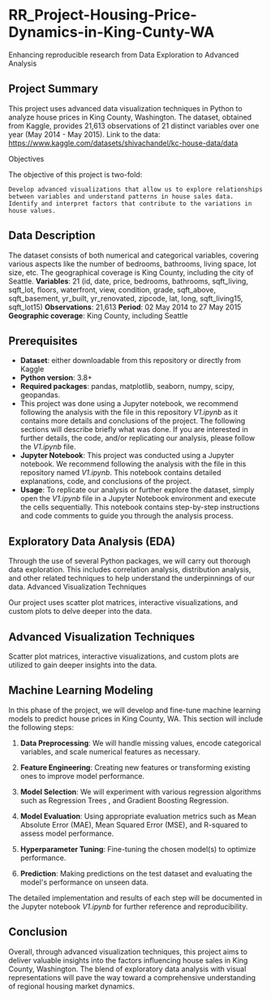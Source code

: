 # RR_Project-Housing-Price-Dynamics-in-King-Cunty-WA
Enhancing reproducible research from Data Exploration to Advanced Analysis

## Project Summary

This project uses advanced data visualization techniques in Python to analyze house prices in King County, Washington. The dataset, obtained from Kaggle, provides 21,613 observations of 21 distinct variables over one year (May 2014 - May 2015). Link to the data: https://www.kaggle.com/datasets/shivachandel/kc-house-data/data

Objectives

The objective of this project is two-fold:

    Develop advanced visualizations that allow us to explore relationships between variables and understand patterns in house sales data.
    Identify and interpret factors that contribute to the variations in house values.

## Data Description

The dataset consists of both numerical and categorical variables, covering various aspects like the number of bedrooms, bathrooms, living space, lot size, etc. The geographical coverage is King County, including the city of Seattle.
**Variables**: 21 (id, date, price, bedrooms, bathrooms, sqft_living, sqft_lot, floors, waterfront, view, condition, grade, sqft_above, sqft_basement, yr_built, yr_renovated, zipcode, lat, long, sqft_living15, sqft_lot15)
**Observations**: 21,613
**Period**: 02 May 2014 to 27 May 2015
**Geographic coverage**: King County, including Seattle

## Prerequisites

- **Dataset**: either downloadable from this repository or directly from Kaggle
- **Python version**: 3.8+
- **Required packages**: pandas, matplotlib, seaborn, numpy, scipy, geopandas.
- This project was done using a Jupyter notebook, we recommend following the analysis with the file in this repository _V1.ipynb_ as it contains more details and conclusions of the project. The following sections will describe briefly what was done. If you are interested in further details, the code, and/or replicating our analysis, please follow the _V1.ipynb_ file.
- **Jupyter Notebook**: This project was conducted using a Jupyter notebook. We recommend following the analysis with the file in this repository named _V1.ipynb_. This notebook contains detailed explanations, code, and conclusions of the project.
- **Usage**: To replicate our analysis or further explore the dataset, simply open the _V1.ipynb_ file in a Jupyter Notebook environment and execute the cells sequentially. This notebook contains step-by-step instructions and code comments to guide you through the analysis process.


## Exploratory Data Analysis (EDA)

Through the use of several Python packages, we will carry out thorough data exploration. This includes correlation analysis, distribution analysis, and other related techniques to help understand the underpinnings of our data.
Advanced Visualization Techniques

Our project uses scatter plot matrices, interactive visualizations, and custom plots to delve deeper into the data.

## Advanced Visualization Techniques

Scatter plot matrices, interactive visualizations, and custom plots are utilized to gain deeper insights into the data.

## Machine Learning Modeling

In this phase of the project, we will develop and fine-tune machine learning models to predict house prices in King County, WA. This section will include the following steps:

1. **Data Preprocessing**: We will handle missing values, encode categorical variables, and scale numerical features as necessary.

2. **Feature Engineering**: Creating new features or transforming existing ones to improve model performance.

3. **Model Selection**: We will experiment with various regression algorithms such as Regression Trees , and Gradient Boosting Regression.

4. **Model Evaluation**: Using appropriate evaluation metrics such as Mean Absolute Error (MAE), Mean Squared Error (MSE), and R-squared to assess model performance.

5. **Hyperparameter Tuning**: Fine-tuning the chosen model(s) to optimize performance.

6. **Prediction**: Making predictions on the test dataset and evaluating the model's performance on unseen data.

The detailed implementation and results of each step will be documented in the Jupyter notebook _V1.ipynb_ for further reference and reproducibility.


## Conclusion

Overall, through advanced visualization techniques, this project aims to deliver valuable insights into the factors influencing house sales in King County, Washington. The blend of exploratory data analysis with visual representations will pave the way toward a comprehensive understanding of regional housing market dynamics.
